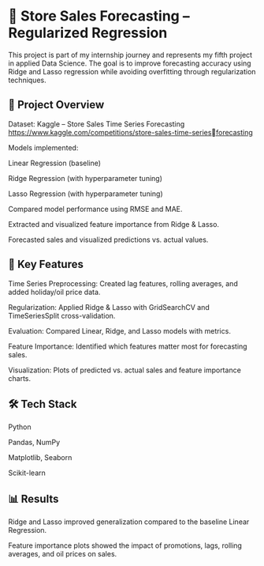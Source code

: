 # 🛒 Store Sales Forecasting – Regularized Regression

This project is part of my internship journey and represents my fifth project in applied Data Science. The goal is to improve forecasting accuracy using Ridge and Lasso regression while avoiding overfitting through regularization techniques.

## 📌 Project Overview

Dataset: Kaggle – Store Sales Time Series Forecasting https://www.kaggle.com/competitions/store-sales-time-seriesforecasting

Models implemented:

Linear Regression (baseline)

Ridge Regression (with hyperparameter tuning)

Lasso Regression (with hyperparameter tuning)

Compared model performance using RMSE and MAE.

Extracted and visualized feature importance from Ridge & Lasso.

Forecasted sales and visualized predictions vs. actual values.

## 🔑 Key Features

Time Series Preprocessing: Created lag features, rolling averages, and added holiday/oil price data.

Regularization: Applied Ridge & Lasso with GridSearchCV and TimeSeriesSplit cross-validation.

Evaluation: Compared Linear, Ridge, and Lasso models with metrics.

Feature Importance: Identified which features matter most for forecasting sales.

Visualization: Plots of predicted vs. actual sales and feature importance charts.

## 🛠️ Tech Stack

Python

Pandas, NumPy

Matplotlib, Seaborn

Scikit-learn

## 📊 Results

Ridge and Lasso improved generalization compared to the baseline Linear Regression.

Feature importance plots showed the impact of promotions, lags, rolling averages, and oil prices on sales.
